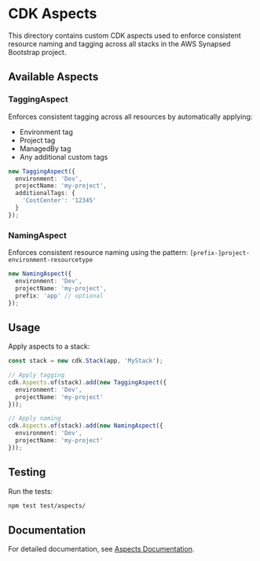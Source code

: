 # CDK Aspects

This directory contains custom CDK aspects used to enforce consistent resource naming and tagging across all stacks in the AWS Synapsed Bootstrap project.

## Available Aspects

### TaggingAspect

Enforces consistent tagging across all resources by automatically applying:
- Environment tag
- Project tag
- ManagedBy tag
- Any additional custom tags

```typescript
new TaggingAspect({
  environment: 'Dev',
  projectName: 'my-project',
  additionalTags: {
    'CostCenter': '12345'
  }
});
```

### NamingAspect

Enforces consistent resource naming using the pattern:
`[prefix-]project-environment-resourcetype`

```typescript
new NamingAspect({
  environment: 'Dev',
  projectName: 'my-project',
  prefix: 'app' // optional
});
```

## Usage

Apply aspects to a stack:

```typescript
const stack = new cdk.Stack(app, 'MyStack');

// Apply tagging
cdk.Aspects.of(stack).add(new TaggingAspect({
  environment: 'Dev',
  projectName: 'my-project'
}));

// Apply naming
cdk.Aspects.of(stack).add(new NamingAspect({
  environment: 'Dev',
  projectName: 'my-project'
}));
```

## Testing

Run the tests:

```bash
npm test test/aspects/
```

## Documentation

For detailed documentation, see [Aspects Documentation](../../docs/aspects.md). 